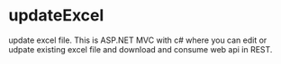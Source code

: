 # updateExcel
update excel file.
This is ASP.NET MVC with c# where you can edit or udpate existing excel file and download and consume web api in REST.
